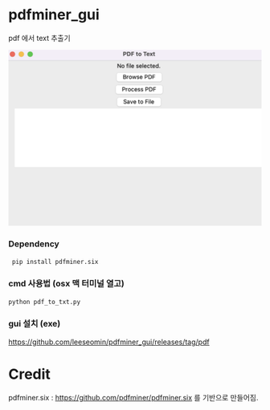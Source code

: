 # pdfminer_gui 

pdf 에서 text 추출기


![대표](https://github.com/leeseomin/pdfminer_gui/blob/main/1.png)



###  Dependency 


``` pip install pdfminer.six``` 


### cmd 사용법 (osx 맥 터미널 열고)

``` python pdf_to_txt.py ```


### gui 설치 (exe)

https://github.com/leeseomin/pdfminer_gui/releases/tag/pdf




# Credit


pdfminer.six  :  https://github.com/pdfminer/pdfminer.six  를 기반으로 만들어짐.


